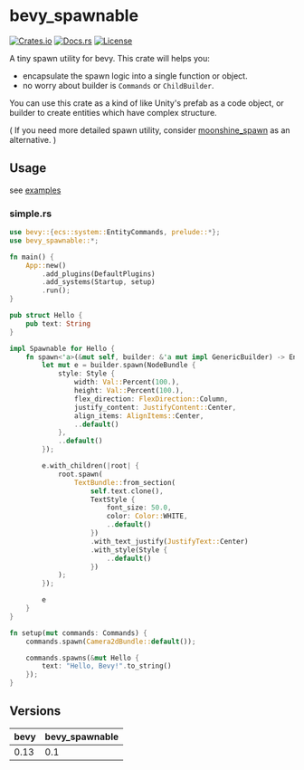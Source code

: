 # bevy_spawnable

[![Crates.io](https://img.shields.io/crates/v/bevy_spawnable)](https://crates.io/crates/bevy_spawnable)
[![Docs.rs](https://docs.rs/bevy_spawnable/badge.svg)](https://docs.rs/bevy_spawnable)
[![License](https://img.shields.io/crates/l/bevy_spawnable)](LICENSE)

A tiny spawn utility for bevy. This crate will helps you:

- encapsulate the spawn logic into a single function or object.
- no worry about builder is `Commands` or `ChildBuilder`.

You can use this crate as a kind of like Unity's prefab as a code object, or builder to create entities which have complex structure.

( If you need more detailed spawn utility, consider [moonshine_spawn](https://github.com/Zeenobit/moonshine_spawn) as an alternative. )

## Usage

see [examples](examples)

### simple.rs

```rust
use bevy::{ecs::system::EntityCommands, prelude::*};
use bevy_spawnable::*;

fn main() {
    App::new()
        .add_plugins(DefaultPlugins)
        .add_systems(Startup, setup)
        .run();
}

pub struct Hello {
    pub text: String
}

impl Spawnable for Hello {
    fn spawn<'a>(&mut self, builder: &'a mut impl GenericBuilder) -> EntityCommands<'a> {
        let mut e = builder.spawn(NodeBundle {
            style: Style {
                width: Val::Percent(100.),
                height: Val::Percent(100.),
                flex_direction: FlexDirection::Column,
                justify_content: JustifyContent::Center,
                align_items: AlignItems::Center,
                ..default()
            },
            ..default()
        });

        e.with_children(|root| {
            root.spawn(
                TextBundle::from_section(
                    self.text.clone(),
                    TextStyle {
                        font_size: 50.0,
                        color: Color::WHITE,
                        ..default()
                    })
                    .with_text_justify(JustifyText::Center)
                    .with_style(Style {
                        ..default()
                    })
            );
        });

        e
    }
}

fn setup(mut commands: Commands) {
    commands.spawn(Camera2dBundle::default());

    commands.spawns(&mut Hello {
        text: "Hello, Bevy!".to_string()
    });
}
```

## Versions

| bevy | bevy_spawnable      |
|------|---------------------|
| 0.13 | 0.1                 |
